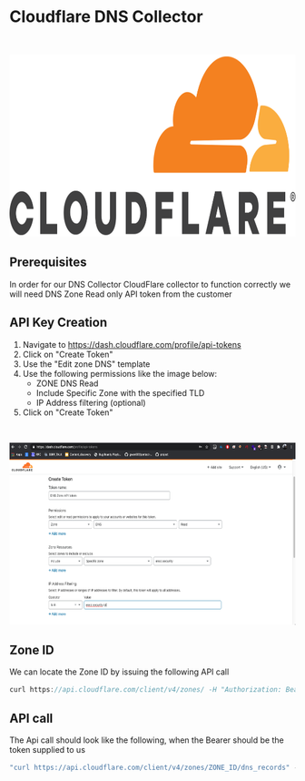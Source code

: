 # Cloudflare DNS Collector

<br /><p align="center"><img height="320" src="./images/1200px-Cloudflare-logo-vector.svg.png" alt="Cloudflare Collector"></a></p>


## Prerequisites
In order for our DNS Collector CloudFlare collector to function correctly we will need DNS Zone Read only API token from the customer

## API Key Creation

1. Navigate to https://dash.cloudflare.com/profile/api-tokens
1. Click on "Create Token"
1. Use the "Edit zone DNS" template
1. Use the following permissions like the image below:
   * ZONE DNS Read
   * Include Specific Zone with the specified TLD
   * IP Address filtering (optional)
1. Click on "Create Token"
   
<br /><p align="center"><img height="320" src="./images/TOKEN.png" alt="Cloudflare Collector"></a></p>   

## Zone ID
We can locate the Zone ID by issuing the following API call
```javascript
curl https://api.cloudflare.com/client/v4/zones/ -H "Authorization: Bearer TOKEN"   -H "Content-Type: application/json"
```


## API call
The Api call should look like the following, when the Bearer should be the token supplied to us
```javascript
"curl https://api.cloudflare.com/client/v4/zones/ZONE_ID/dns_records" -H "Authorization: Bearer TOKEN"   -H "Content-Type: application/json"
```
